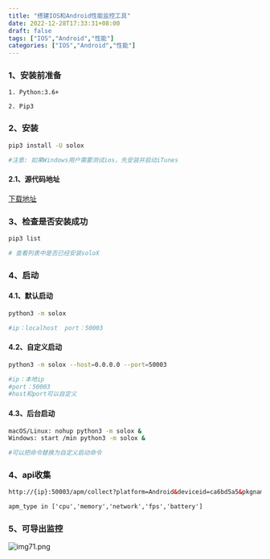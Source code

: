 ```yaml
---
title: "搭建IOS和Android性能监控工具"
date: 2022-12-28T17:33:31+08:00
draft: false
tags: ["IOS","Android","性能"]
categories: ["IOS","Android","性能"]
---
```


### 1、安装前准备
```text
1. Python:3.6+ 

2. Pip3
```

### 2、安装
```bash
pip3 install -U solox

#注意: 如果Windows用户需要测试ios，先安装并启动iTunes
```

#### 2.1、源代码地址
[下载地址](https://pypi.org/project/solox/#files)

### 3、检查是否安装成功
```bash
pip3 list

# 查看列表中是否已经安装soloX
```

### 4、启动
#### 4.1、默认启动
```bash
python3 -m solox

#ip：localhost  port：50003    
```

#### 4.2、自定义启动
```bash
python3 -m solox --host=0.0.0.0 --port=50003

#ip：本地ip  
#port：50003    
#host和port可以自定义
```

#### 4.3、后台启动
```bash
macOS/Linux: nohup python3 -m solox &
Windows: start /min python3 -m solox &

#可以把命令替换为自定义启动命令
```

### 4、api收集
```html
http://{ip}:50003/apm/collect?platform=Android&deviceid=ca6bd5a5&pkgname=com.bilibili.app.in&apm_type=cpu

apm_type in ['cpu','memory','network','fps','battery']
```

### 5、可导出监控
![img71.png](/img/img71.png)




